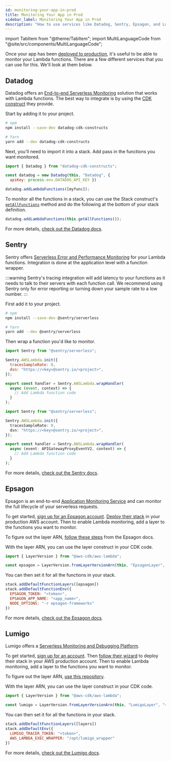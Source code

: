 ```yaml
---
id: monitoring-your-app-in-prod
title: Monitoring Your App in Prod
sidebar_label: Monitoring Your App in Prod
description: "How to use services like Datadog, Sentry, Epsagon, and Lumigo to monitor the Lambda functions in your SST app in production."
---
```


import TabItem from "@theme/TabItem";
import MultiLanguageCode from "@site/src/components/MultiLanguageCode";

Once your app has been [deployed to production](deploying-your-app.md), it's useful to be able to monitor your Lambda functions. There are a few different services that you can use for this. We'll look at them below.

## Datadog

Datadog offers an [End-to-end Serverless Monitoring](https://www.datadoghq.com/product/serverless-monitoring/) solution that works with Lambda functions. The best way to integrate is by using the [CDK construct](https://github.com/DataDog/datadog-cdk-constructs) they provide.

Start by adding it to your project.

```bash
# npm
npm install --save-dev datadog-cdk-constructs

# Yarn
yarn add --dev datadog-cdk-constructs
```

Next, you'll need to import it into a stack. Add pass in the functions you want monitored.

```js
import { Datadog } from "datadog-cdk-constructs";

const datadog = new Datadog(this, "Datadog", {
  apiKey: process.env.DATADOG_API_KEY })

datadog.addLambdaFunctions([myfunc]);
```

To monitor all the functions in a stack, you can use the Stack construct's [`getAllFunctions`](constructs/Stack.md#getallfunctions) method and do the following at the bottom of your stack definition.

```js
datadog.addLambdaFunctions(this.getAllFunctions());
```

For more details, [check out the Datadog docs](https://docs.datadoghq.com/serverless/installation/nodejs/?tab=awscdk).

## Sentry

Sentry offers [Serverless Error and Performance Monitoring](https://sentry.io/for/serverless/) for your Lambda functions. Integration is done at the application level with a function wrapper.

:::warning
Sentry's tracing integration will add latency to your functions as it needs to talk to their servers with each function call. We recommend using Sentry only for error reporting or turning down your sample rate to a low number.
:::

First add it to your project.

```bash
# npm
npm install --save-dev @sentry/serverless

# Yarn
yarn add --dev @sentry/serverless
```

Then wrap a function you'd like to monitor.

<MultiLanguageCode>
<TabItem value="js">

```js
import Sentry from "@sentry/serverless";

Sentry.AWSLambda.init({
  tracesSampleRate: 0,
  dsn: "https://<key>@sentry.io/<project>",
});

export const handler = Sentry.AWSLambda.wrapHandler(
  async (event, context) => {
    // Add Lambda function code 
  }
);
```

</TabItem>
<TabItem value="ts">

```ts
import Sentry from "@sentry/serverless";

Sentry.AWSLambda.init({
  tracesSampleRate: 0,
  dsn: "https://<key>@sentry.io/<project>",
});

export const handler = Sentry.AWSLambda.wrapHandler(
  async (event: APIGatewayProxyEventV2, context) => {
    // Add Lambda function code 
  }
);
```

</TabItem>
</MultiLanguageCode>

For more details, [check out the Sentry docs](https://docs.sentry.io/platforms/node/guides/aws-lambda/).

## Epsagon

Epsagon is an end-to-end [Application Monitoring Service](https://epsagon.com/) and can monitor the full lifecycle of your serverless requests.

To get started, [sign up for an Epsagon account](https://app.epsagon.com/signup). [Deploy their stack](https://docs.epsagon.com/docs/getting-started-aws) in your production AWS account. Then to enable Lambda monitoring, add a layer to the functions you want to monitor.

To figure out the layer ARN, [follow these steps](https://docs.epsagon.com/docs/aws-lambda-layer#using-epsagons-layers-in-lambda) from the Epsagon docs.

With the layer ARN, you can use the layer construct in your CDK code.

```js
import { LayerVersion } from "@aws-cdk/aws-lambda";

const epsagon = LayerVersion.fromLayerVersionArn(this, "EpsagonLayer", "<ARN>");
```

You can then set it for all the functions in your stack.

```js
stack.addDefaultFunctionLayers([epsagon])
stack.addDefaultFunctionEnv({
  EPSAGON_TOKEN: "<token>",
  EPSAGON_APP_NAME: "<app_name>",
  NODE_OPTIONS: "-r epsagon-frameworks"
})
```

For more details, [check out the Epsagon docs](https://docs.epsagon.com/docs).

## Lumigo

Lumigo offers a [Serverless Monitoring and Debugging Platform](https://lumigo.io/).

To get started, [sign up for an account](https://platform.lumigo.io/signup). Then [follow their wizard](https://platform.lumigo.io/wizard) to deploy their stack in your AWS production account. Then to enable Lambda monitoring, add a layer to the functions you want to monitor.

To figure out the layer ARN, [use this repository](https://github.com/lumigo-io/lumigo-node/tree/master/layers).

With the layer ARN, you can use the layer construct in your CDK code.

```js
import { LayerVersion } from "@aws-cdk/aws-lambda";

const lumigo = LayerVersion.fromLayerVersionArn(this, "LumigoLayer", "<ARN>");
```

You can then set it for all the functions in your stack.

```js
stack.addDefaultFunctionLayers([layers])
stack.addDefaultEnv({
  LUMIGO_TRACER_TOKEN: "<token>",
  AWS_LAMBDA_EXEC_WRAPPER: "/opt/lumigo_wrapper"
})
```

For more details, [check out the Lumigo docs](https://docs.lumigo.io/docs).
